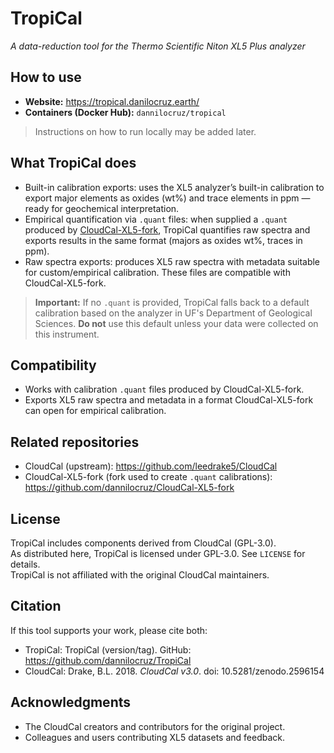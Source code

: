 # TropiCal
*A data-reduction tool for the Thermo Scientific Niton XL5 Plus analyzer*

## How to use
- **Website:** https://tropical.danilocruz.earth/
- **Containers (Docker Hub):** `dannilocruz/tropical`

> Instructions on how to run locally may be added later.

## What TropiCal does
- Built-in calibration exports: uses the XL5 analyzer’s built-in calibration to export major elements as oxides (wt%) and trace elements in ppm — ready for geochemical interpretation.
- Empirical quantification via `.quant` files: when supplied a `.quant` produced by [CloudCal-XL5-fork](https://github.com/dannilocruz/CloudCal-XL5-fork), TropiCal quantifies raw spectra and exports results in the same format (majors as oxides wt%, traces in ppm).
- Raw spectra exports: produces XL5 raw spectra with metadata suitable for custom/empirical calibration. These files are compatible with CloudCal-XL5-fork.

> **Important:** If no `.quant` is provided, TropiCal falls back to a default calibration based on the analyzer in UF's Department of Geological Sciences. **Do not** use this default unless your data were collected on this instrument.

## Compatibility
- Works with calibration `.quant` files produced by CloudCal-XL5-fork.
- Exports XL5 raw spectra and metadata in a format CloudCal-XL5-fork can open for empirical calibration.

## Related repositories
- CloudCal (upstream): https://github.com/leedrake5/CloudCal
- CloudCal-XL5-fork (fork used to create `.quant` calibrations): https://github.com/dannilocruz/CloudCal-XL5-fork

## License
TropiCal includes components derived from CloudCal (GPL-3.0).  
As distributed here, TropiCal is licensed under GPL-3.0. See `LICENSE` for details.  
TropiCal is not affiliated with the original CloudCal maintainers.

## Citation
If this tool supports your work, please cite both:
- TropiCal: TropiCal (version/tag). GitHub: https://github.com/dannilocruz/TropiCal
- CloudCal: Drake, B.L. 2018. *CloudCal v3.0*. doi: 10.5281/zenodo.2596154

## Acknowledgments
- The CloudCal creators and contributors for the original project.
- Colleagues and users contributing XL5 datasets and feedback.
